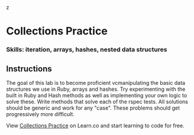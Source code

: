 z

# Collections Practice

### Skills: iteration, arrays, hashes, nested data structures

## Instructions

The goal of this lab is to become proficient  vcmanipulating the basic data structures we use in Ruby, arrays and hashes.  Try experimenting with the built in Ruby and Hash methods as well as implementing your own logic to solve these.  Write methods that solve each of the rspec tests. All solutions should be generic and work for any "case".
These problems should get progressively more difficult.

<p data-visibility='hidden'>View <a href='https://learn.co/lessons/collections_practice_vol_2' title='Collections Practice'>Collections Practice</a> on Learn.co and start learning to code for free.</p>
